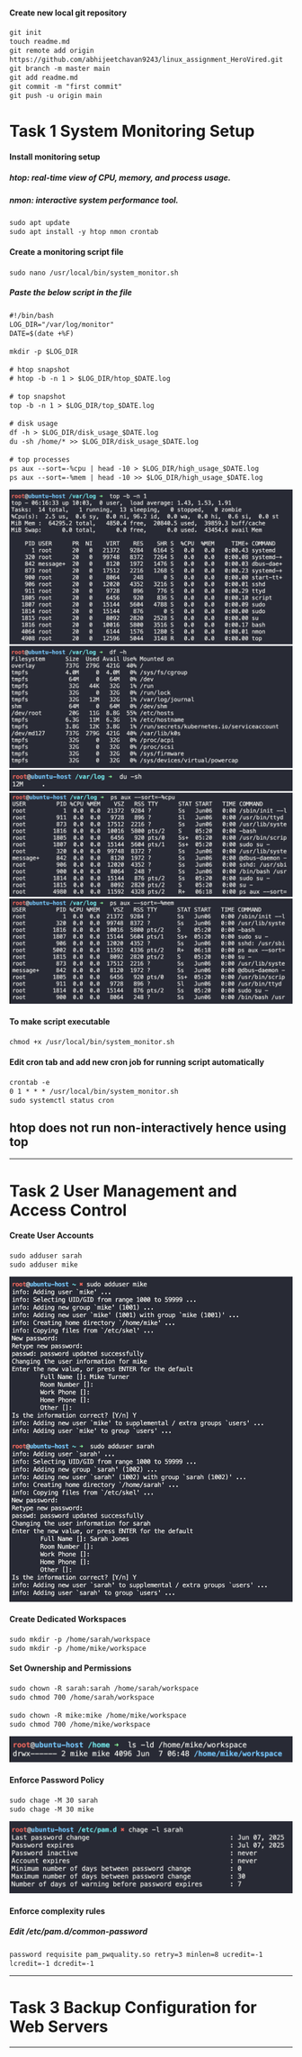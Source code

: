 #### Create new local git repository

``` 
git init
touch readme.md
git remote add origin https://github.com/abhijeetchavan9243/linux_assignment_HeroVired.git
git branch -m master main
git add readme.md
git commit -m "first commit"
git push -u origin main
```

# Task 1 System Monitoring Setup

#### Install monitoring setup
##### htop: real-time view of CPU, memory, and process usage.
##### nmon: interactive system performance tool.
``` 
sudo apt update
sudo apt install -y htop nmon crontab
```

#### Create a monitoring script file
`sudo nano /usr/local/bin/system_monitor.sh`

##### Paste the below script in the file
``` 
#!/bin/bash
LOG_DIR="/var/log/monitor"
DATE=$(date +%F)

mkdir -p $LOG_DIR

# htop snapshot
# htop -b -n 1 > $LOG_DIR/htop_$DATE.log

# top snapshot
top -b -n 1 > $LOG_DIR/top_$DATE.log

# disk usage
df -h > $LOG_DIR/disk_usage_$DATE.log
du -sh /home/* >> $LOG_DIR/disk_usage_$DATE.log

# top processes
ps aux --sort=-%cpu | head -10 > $LOG_DIR/high_usage_$DATE.log
ps aux --sort=-%mem | head -10 >> $LOG_DIR/high_usage_$DATE.log
```

![top -b -n 1](images/top_output.png)
![df -h](images/df_output.png)
![du -sh](images/du_output.png)
![CPU](images/cpu_output.png)
![RAM](images/ram_output.png)

#### To make script executable
`chmod +x /usr/local/bin/system_monitor.sh`

#### Edit cron tab and add new cron job for running script automatically
``` 
crontab -e
0 1 * * * /usr/local/bin/system_monitor.sh
sudo systemctl status cron
```

## htop does not run non-interactively hence using top
---

# Task 2 User Management and Access Control

#### Create User Accounts
``` 
sudo adduser sarah
sudo adduser mike
```

![User_creation](images/create-users.png)

#### Create Dedicated Workspaces
``` 
sudo mkdir -p /home/sarah/workspace
sudo mkdir -p /home/mike/workspace
```

#### Set Ownership and Permissions
``` 
sudo chown -R sarah:sarah /home/sarah/workspace
sudo chmod 700 /home/sarah/workspace

sudo chown -R mike:mike /home/mike/workspace
sudo chmod 700 /home/mike/workspace
```

![Private_workspace](images/private_workspace.png)

#### Enforce Password Policy
``` 
sudo chage -M 30 sarah
sudo chage -M 30 mike
```

![Password_Expiry](images/password_expiry.png)

#### Enforce complexity rules
##### Edit /etc/pam.d/common-password
``` 
password requisite pam_pwquality.so retry=3 minlen=8 ucredit=-1 lcredit=-1 dcredit=-1
```
---

# Task 3 Backup Configuration for Web Servers



---